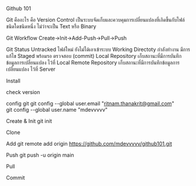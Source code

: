 Github 101

Git คืออะไร
คือ Version Control เป็นระบบจัดเก็บและควบคุมการเปลี่ยนแปลงที่เกิดขึ้นกับไฟล์ชนิดใดชนิดหนึ่ง ไม่ว่าจะเป็น Text หรือ Binary 

Git Workflow
Create->Init->Add-Push->Pull->Push

Git Status
Untracked ไฟล์ใหม่ ยังไม่ได้เอาเข้าระบบ
Working Directoty กำลังทำงาน มีการแก้ไข
Staged พร้อมรอ ตรวจสอบ (commit)
Local Repository เก็บสถานะที่มีการบันทึกข้อมูลการเปลี่ยนแปลง ไว้ที่ Local
Remote Repository เก็บสถานะที่มีการบันทึกข้อมูลการเปลี่ยนแปลง ไว้ที่ Server

Install

check version

config git
git config --global user.email "ritnam.thanakrit@gmail.com"<br/>
git config --global user.name "mdevvvvv"

Create & Init
git init

Clone

Add
git remote add origin https://github.com/mdevvvvv/github101.git

Push
git push -u origin main

Pull

Commit

